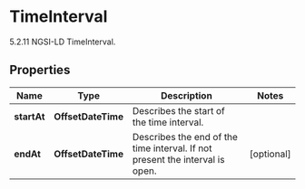 

# TimeInterval

5.2.11 NGSI-LD TimeInterval. 

## Properties

| Name | Type | Description | Notes |
|------------ | ------------- | ------------- | -------------|
|**startAt** | **OffsetDateTime** | Describes the start of the time interval.  |  |
|**endAt** | **OffsetDateTime** | Describes the end of the time interval. If not present the interval is open.  |  [optional] |



